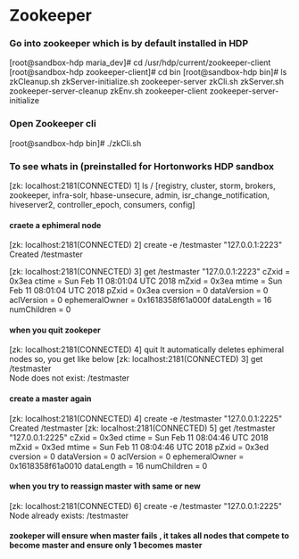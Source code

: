 # Zookeeper

### Go into zookeeper which is by default installed in HDP
[root@sandbox-hdp maria_dev]# cd /usr/hdp/current/zookeeper-client
[root@sandbox-hdp zookeeper-client]# cd bin
[root@sandbox-hdp bin]# ls
zkCleanup.sh  zkServer-initialize.sh  zookeeper-server
zkCli.sh      zkServer.sh             zookeeper-server-cleanup
zkEnv.sh      zookeeper-client        zookeeper-server-initialize

### Open Zookeeper cli
[root@sandbox-hdp bin]# ./zkCli.sh

### To see whats in (preinstalled for Hortonworks HDP sandbox
[zk: localhost:2181(CONNECTED) 1] ls /
[registry, cluster, storm, brokers, zookeeper, infra-solr, hbase-unsecure, admin, isr_change_notification, hiveserver2, controller_epoch, consumers, config]

#### craete a ephimeral node
[zk: localhost:2181(CONNECTED) 2] create -e /testmaster "127.0.0.1:2223"
Created /testmaster

[zk: localhost:2181(CONNECTED) 3] get /testmaster
"127.0.0.1:2223"
cZxid = 0x3ea
ctime = Sun Feb 11 08:01:04 UTC 2018
mZxid = 0x3ea
mtime = Sun Feb 11 08:01:04 UTC 2018
pZxid = 0x3ea
cversion = 0
dataVersion = 0
aclVersion = 0
ephemeralOwner = 0x1618358f61a000f
dataLength = 16
numChildren = 0

#### when you quit zookeper
[zk: localhost:2181(CONNECTED) 4] quit
It automatically deletes ephimeral nodes 
so, you get like below
[zk: localhost:2181(CONNECTED) 3] get /testmaster                       
Node does not exist: /testmaster

#### create a master again
[zk: localhost:2181(CONNECTED) 4] create -e /testmaster "127.0.0.1:2225"
Created /testmaster
[zk: localhost:2181(CONNECTED) 5] get /testmaster
"127.0.0.1:2225"
cZxid = 0x3ed
ctime = Sun Feb 11 08:04:46 UTC 2018
mZxid = 0x3ed
mtime = Sun Feb 11 08:04:46 UTC 2018
pZxid = 0x3ed
cversion = 0
dataVersion = 0
aclVersion = 0
ephemeralOwner = 0x1618358f61a0010
dataLength = 16
numChildren = 0

#### when you try to reassign master with same or new
[zk: localhost:2181(CONNECTED) 6] create -e /testmaster "127.0.0.1:2225"
Node already exists: /testmaster

#### zookeper will ensure when master fails , it takes all nodes that compete to become master and ensure only 1 becomes master
